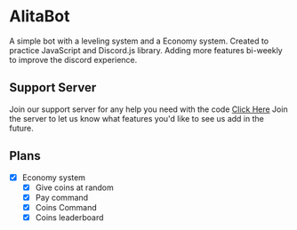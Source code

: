 # AlitaBot

A simple bot with a leveling system and a Economy system. Created to practice JavaScript and Discord.js library. Adding more features bi-weekly to improve the discord experience.

## Support Server
Join our support server for any help you need with the code [Click Here](https://discord.gg/ahcFREu) 
Join the server to let us know what features you'd like to see us add in the future. 

## Plans

* [x] Economy system
  * [x] Give coins at random
  * [x] Pay command 
  * [x] Coins Command
  * [x] Coins leaderboard

